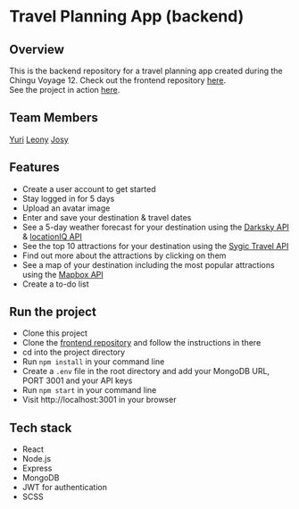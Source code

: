 # Travel Planning App (backend)

## Overview
This is the backend repository for a travel planning app created during the Chingu Voyage 12.
Check out the frontend repository [here]( https://github.com/chingu-voyages/v12-bears-team-06).<br>
See the project in action [here](https://travel-planning-app.netlify.com/).

## Team Members
[Yuri]( https://github.com/chocolat5)
[Leony]( https://github.com/leonyangela)
[Josy]( https://github.com/jh1408)

## Features
-	Create a user account to get started
-	Stay logged in for 5 days
-	Upload an avatar image
-	Enter and save your destination & travel dates
-	See a 5-day weather forecast for your destination using the [Darksky API]( https://darksky.net/dev) & [locationIQ API](https://locationiq.com/docs)
-	See the top 10 attractions for your destination using the [Sygic Travel API]( https://www.sygic.com/developers/sygic-travel/sygic-travel-api/get-started)
-	Find out more about the attractions by clicking on them
-	See a map of your destination including the most popular attractions using the [Mapbox API](https://docs.mapbox.com/api/)
-	Create a to-do list

## Run the project
- Clone this project
- Clone the [frontend repository](https://github.com/chingu-voyages/v12-bears-team-06) and follow the instructions in there
- cd into the project directory
- Run `npm install` in your command line
- Create a `.env` file in the root directory and add your MongoDB URL, PORT 3001 and your API keys
- Run `npm start` in your command line
- Visit http://localhost:3001 in your browser

## Tech stack
- React
- Node.js
- Express
- MongoDB
- JWT for authentication
- SCSS
